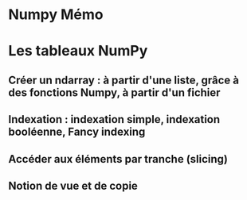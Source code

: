 # Numpy Mémo

# Les tableaux NumPy

## Créer un ndarray : à partir d'une liste, grâce à des fonctions Numpy, à partir d'un fichier

## Indexation : indexation simple, indexation booléenne, Fancy indexing

## Accéder aux éléments par tranche (slicing)

## Notion de vue et de copie
